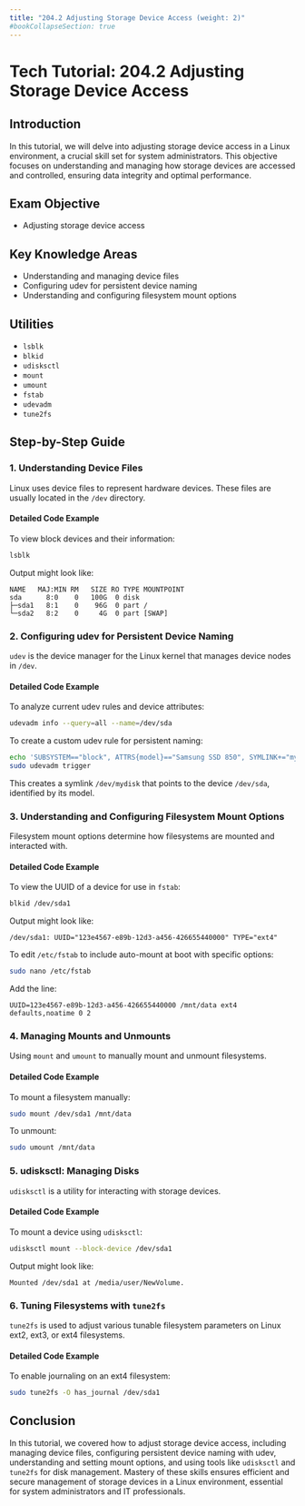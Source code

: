 ```yaml
---
title: "204.2 Adjusting Storage Device Access (weight: 2)"
#bookCollapseSection: true
---
```


# Tech Tutorial: 204.2 Adjusting Storage Device Access

## Introduction

In this tutorial, we will delve into adjusting storage device access in a Linux environment, a crucial skill set for system administrators. This objective focuses on understanding and managing how storage devices are accessed and controlled, ensuring data integrity and optimal performance.

## Exam Objective

- Adjusting storage device access

## Key Knowledge Areas

- Understanding and managing device files
- Configuring udev for persistent device naming
- Understanding and configuring filesystem mount options

## Utilities

- `lsblk`
- `blkid`
- `udisksctl`
- `mount`
- `umount`
- `fstab`
- `udevadm`
- `tune2fs`

## Step-by-Step Guide

### 1. Understanding Device Files

Linux uses device files to represent hardware devices. These files are usually located in the `/dev` directory.

#### Detailed Code Example

To view block devices and their information:

```bash
lsblk
```

Output might look like:

```
NAME   MAJ:MIN RM   SIZE RO TYPE MOUNTPOINT
sda      8:0    0   100G  0 disk 
├─sda1   8:1    0    96G  0 part /
└─sda2   8:2    0     4G  0 part [SWAP]
```

### 2. Configuring udev for Persistent Device Naming

`udev` is the device manager for the Linux kernel that manages device nodes in `/dev`.

#### Detailed Code Example

To analyze current udev rules and device attributes:

```bash
udevadm info --query=all --name=/dev/sda
```

To create a custom udev rule for persistent naming:

```bash
echo 'SUBSYSTEM=="block", ATTRS{model}=="Samsung SSD 850", SYMLINK+="mydisk"' | sudo tee /etc/udev/rules.d/99-custom.rules
sudo udevadm trigger
```

This creates a symlink `/dev/mydisk` that points to the device `/dev/sda`, identified by its model.

### 3. Understanding and Configuring Filesystem Mount Options

Filesystem mount options determine how filesystems are mounted and interacted with.

#### Detailed Code Example

To view the UUID of a device for use in `fstab`:

```bash
blkid /dev/sda1
```

Output might look like:

```
/dev/sda1: UUID="123e4567-e89b-12d3-a456-426655440000" TYPE="ext4"
```

To edit `/etc/fstab` to include auto-mount at boot with specific options:

```bash
sudo nano /etc/fstab
```

Add the line:

```
UUID=123e4567-e89b-12d3-a456-426655440000 /mnt/data ext4 defaults,noatime 0 2
```

### 4. Managing Mounts and Unmounts

Using `mount` and `umount` to manually mount and unmount filesystems.

#### Detailed Code Example

To mount a filesystem manually:

```bash
sudo mount /dev/sda1 /mnt/data
```

To unmount:

```bash
sudo umount /mnt/data
```

### 5. udisksctl: Managing Disks

`udisksctl` is a utility for interacting with storage devices.

#### Detailed Code Example

To mount a device using `udisksctl`:

```bash
udisksctl mount --block-device /dev/sda1
```

Output might look like:

```
Mounted /dev/sda1 at /media/user/NewVolume.
```

### 6. Tuning Filesystems with `tune2fs`

`tune2fs` is used to adjust various tunable filesystem parameters on Linux ext2, ext3, or ext4 filesystems.

#### Detailed Code Example

To enable journaling on an ext4 filesystem:

```bash
sudo tune2fs -O has_journal /dev/sda1
```

## Conclusion

In this tutorial, we covered how to adjust storage device access, including managing device files, configuring persistent device naming with udev, understanding and setting mount options, and using tools like `udisksctl` and `tune2fs` for disk management. Mastery of these skills ensures efficient and secure management of storage devices in a Linux environment, essential for system administrators and IT professionals.